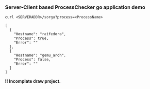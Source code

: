 ### Server-Client based ProcessChecker go application demo

`curl <SERVERADDR>/sorgu?process=<ProcessName>`

```
[
  {
    "Hostname": "raifedora",
    "Process": true,
    "Error": ""
  },
  {
    "Hostname": "qemu_arch",
    "Process": false,
    "Error": ""
  }
]
```

**!! Incomplate draw project.**
